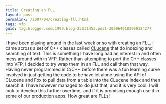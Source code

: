 ```yaml
---
title: Creating an FLL
layout: post
permalink: /2007/04/creating-fll.html
tags: vfp
guid: tag:blogger.com,1999:blog-25631453.post-3099640183909124277
---
```


I have been playing around in the last week or so with creating an FLL.
I came across a set of C++ classes called [CLucene](http://clucene.sourceforge.net/index.php/Main_Page) that do indexing and searching of text.
This is something I have long had an interest in and often mess around with in VFP.
Rather than attempting to port the C++ classes into VFP, I decided to try wrap them in an FLL and call them that way.
Having never programmed in C/C++ before there was a fun learning curve involved in just getting the code to behave let alone using the API of CLucene and Fox to pull data from a table into the CLucene index and then search it.
I have however managed to do just that, and it is very cool. I will look to develop this further overtime, and if it is promising enough use it in some of our production apps.
How great are FLLs!
